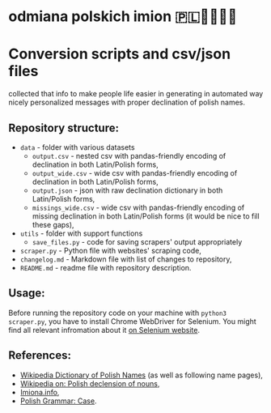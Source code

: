 odmiana polskich imion 🇵🇱💁‍♀️💁‍♂️
=================

# Conversion scripts and csv/json files
collected that info to make people life easier in generating in automated way nicely personalized messages with proper declination of polish names.

## Repository structure:
* `data` - folder with various datasets
  * `output.csv` - nested csv with pandas-friendly encoding of declination in both Latin/Polish forms,
  * `output_wide.csv` - wide csv with pandas-friendly encoding of declination in both Latin/Polish forms,
  * `output.json` - json with raw declination dictionary in both Latin/Polish forms,
  * `missings_wide.csv` - wide csv with pandas-friendly encoding of missing declination in both Latin/Polish forms (it would be nice to fill these gaps), 
* `utils` - folder with support functions
  * `save_files.py` - code for saving scrapers' output appropriately
* `scraper.py` - Python file with websites' scraping code, 
* `changelog.md` - Markdown file with list of changes to repository, 
* `README.md` - readme file with repository description.

## Usage:
Before running the repository code on your machine with `python3 scraper.py`, you have to install Chrome WebDriver for Selenium. You might find all relevant infromation about it [on Selenium website](https://selenium-python.readthedocs.io/installation.html).

## References:
- [Wikipedia Dictionary of Polish Names](https://pl.wiktionary.org/wiki/Indeks:Polski_-_Imiona) (as well as following name pages), 
- [Wikipedia on: Polish declension of nouns](https://en.wikipedia.org/wiki/Polish_grammar#Declension), 
- [Imiona.info](http://www.imiona.info), 
- [Polish Grammar: Case](https://www.youtube.com/watch?v=33FdP6q1D-c).

